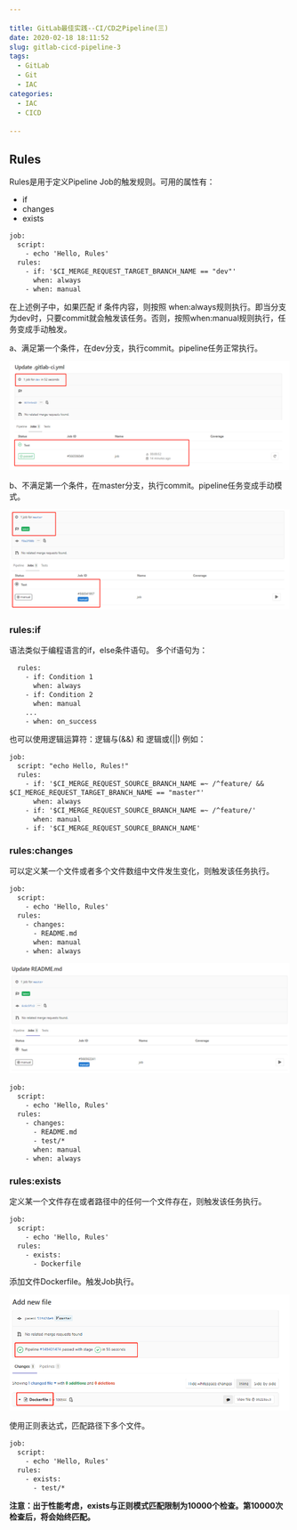 ```yaml
---

title: GitLab最佳实践--CI/CD之Pipeline(三)
date: 2020-02-18 18:11:52
slug: gitlab-cicd-pipeline-3
tags:
  - GitLab
  - Git
  - IAC
categories:
  - IAC
  - CICD
  
---
```




## Rules

Rules是用于定义Pipeline Job的触发规则。可用的属性有：
- if
- changes
- exists 

```
job:
  script: 
    - echo 'Hello, Rules'
  rules:
    - if: '$CI_MERGE_REQUEST_TARGET_BRANCH_NAME == "dev"'
      when: always
    - when: manual
```

在上述例子中，如果匹配 if 条件内容，则按照 when:always规则执行。即当分支为dev时，只要commit就会触发该任务。否则，按照when:manual规则执行，任务变成手动触发。

a、满足第一个条件，在dev分支，执行commit。pipeline任务正常执行。

![](imgs/gitlab-cicd-rule-if-1.png)

b、不满足第一个条件，在master分支，执行commit。pipeline任务变成手动模式。

![](imgs/gitlab-cicd-rule-if-2.png)

### rules:if 

语法类似于编程语言的if，else条件语句。
多个if语句为：

```
  rules:
    - if: Condition 1          
      when: always
    - if: Condition 2
      when: manual
    ...
    - when: on_success 
```

也可以使用逻辑运算符：逻辑与(&&) 和 逻辑或(||)
例如：
```
job:
  script: "echo Hello, Rules!"
  rules:
    - if: '$CI_MERGE_REQUEST_SOURCE_BRANCH_NAME =~ /^feature/ && $CI_MERGE_REQUEST_TARGET_BRANCH_NAME == "master"'
      when: always
    - if: '$CI_MERGE_REQUEST_SOURCE_BRANCH_NAME =~ /^feature/'
      when: manual
    - if: '$CI_MERGE_REQUEST_SOURCE_BRANCH_NAME'
```

### rules:changes
可以定义某一个文件或者多个文件数组中文件发生变化，则触发该任务执行。

```
job:
  script: 
    - echo 'Hello, Rules'
  rules:
    - changes:
      - README.md
      when: manual
    - when: always
```

![](imgs/gitlab-cicd-rule-changes-1.png)

```
job:
  script: 
    - echo 'Hello, Rules'
  rules:
    - changes:
      - README.md
      - test/*
      when: manual
    - when: always

```

### rules:exists

定义某一个文件存在或者路径中的任何一个文件存在，则触发该任务执行。
```
job:
  script: 
    - echo 'Hello, Rules'
  rules:
    - exists:
      - Dockerfile
```

添加文件Dockerfile。触发Job执行。

![](imgs/gitlab-cicd-rules-exists.png)

使用正则表达式，匹配路径下多个文件。
```
job:
  script: 
    - echo 'Hello, Rules'
  rules:
    - exists:
      - test/*
```
**注意：出于性能考虑，exists与正则模式匹配限制为10000个检查。第10000次检查后，将会始终匹配。**